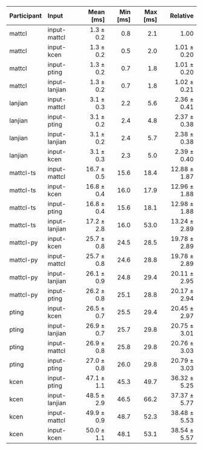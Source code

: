 | Participant | Input | Mean [ms] | Min [ms] | Max [ms] | Relative |
|:---|:---|---:|---:|---:|---:|
| mattcl | input-mattcl | 1.3 ± 0.2 | 0.8 | 2.1 | 1.00 |
| mattcl | input-kcen | 1.3 ± 0.2 | 0.5 | 2.0 | 1.01 ± 0.20 |
| mattcl | input-pting | 1.3 ± 0.2 | 0.7 | 1.8 | 1.01 ± 0.20 |
| mattcl | input-lanjian | 1.3 ± 0.2 | 0.7 | 1.8 | 1.02 ± 0.21 |
| lanjian | input-mattcl | 3.1 ± 0.3 | 2.2 | 5.6 | 2.36 ± 0.41 |
| lanjian | input-pting | 3.1 ± 0.2 | 2.4 | 4.8 | 2.37 ± 0.38 |
| lanjian | input-lanjian | 3.1 ± 0.2 | 2.4 | 5.7 | 2.38 ± 0.38 |
| lanjian | input-kcen | 3.1 ± 0.3 | 2.3 | 5.0 | 2.39 ± 0.40 |
| mattcl-ts | input-mattcl | 16.7 ± 0.5 | 15.6 | 18.4 | 12.88 ± 1.87 |
| mattcl-ts | input-kcen | 16.8 ± 0.4 | 16.0 | 17.9 | 12.96 ± 1.88 |
| mattcl-ts | input-pting | 16.8 ± 0.4 | 15.6 | 18.1 | 12.98 ± 1.88 |
| mattcl-ts | input-lanjian | 17.2 ± 2.8 | 16.0 | 53.0 | 13.24 ± 2.89 |
| mattcl-py | input-kcen | 25.7 ± 0.8 | 24.5 | 28.5 | 19.78 ± 2.89 |
| mattcl-py | input-mattcl | 25.7 ± 0.8 | 24.6 | 28.8 | 19.78 ± 2.89 |
| mattcl-py | input-lanjian | 26.1 ± 0.9 | 24.8 | 29.4 | 20.11 ± 2.95 |
| mattcl-py | input-pting | 26.2 ± 0.8 | 25.1 | 28.8 | 20.17 ± 2.94 |
| pting | input-kcen | 26.5 ± 0.7 | 25.5 | 29.4 | 20.45 ± 2.97 |
| pting | input-lanjian | 26.9 ± 0.7 | 25.7 | 29.8 | 20.75 ± 3.01 |
| pting | input-mattcl | 26.9 ± 0.8 | 25.8 | 29.8 | 20.76 ± 3.03 |
| pting | input-pting | 27.0 ± 0.8 | 26.0 | 29.8 | 20.79 ± 3.03 |
| kcen | input-pting | 47.1 ± 1.1 | 45.3 | 49.7 | 36.32 ± 5.25 |
| kcen | input-lanjian | 48.5 ± 2.9 | 46.5 | 66.2 | 37.37 ± 5.77 |
| kcen | input-mattcl | 49.9 ± 0.9 | 48.7 | 52.3 | 38.48 ± 5.53 |
| kcen | input-kcen | 50.0 ± 1.1 | 48.1 | 53.1 | 38.54 ± 5.57 |
